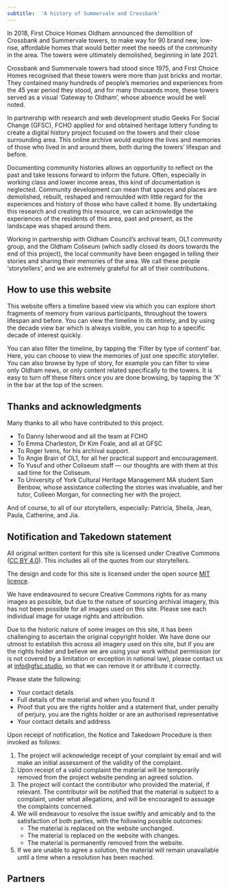 ```yaml
---
subtitle:  'A history of Summervale and Crossbank'
---
```


In 2018, First Choice Homes Oldham announced the demolition of Crossbank and Summervale towers, to make way for 90 brand new, low-rise, affordable homes that would better meet the needs of the community in the area. The towers were ultimately demolished, beginning in late 2021.

Crossbank and Summervale towers had stood since 1975, and First Choice Homes recognised that these towers were more than just bricks and mortar. They contained many hundreds of people’s memories and experiences from the 45 year period they stood, and for many thousands more, these towers served as a visual ‘Gateway to Oldham’, whose absence would be well noted.

In partnership with research and web development studio Geeks For Social Change (GFSC), FCHO applied for and obtained heritage lottery funding to create a digital history project focused on the towers and their close surrounding area. This online archive would explore the lives and memories of those who lived in and around them, both during the towers’ lifespan and before.

Documenting community histories allows an opportunity to reflect on the past and take lessons forward to inform the future. Often, especially in working class and lower income areas, this kind of documentation is neglected. Community development can mean that spaces and places are demolished, rebuilt, reshaped and remoulded with little regard for the experiences and history of those who have called it home. By undertaking this research and creating this resource, we can acknowledge the experiences of the residents of this area, past and present, as the landscape was shaped around them.

Working in partnership with Oldham Council’s archival team, OL1 community group, and the Oldham Coliseum (which sadly closed its doors towards the end of this project), the local community have been engaged in telling their stories and sharing their memories of the area. We call these people ‘storytellers’, and we are extremely grateful for all of their contributions.

## How to use this website 

This website offers a timeline based view via which you can explore short fragments of memory from various participants, throughout the towers lifespan and before. You can view the timeline in its entirety, and by using the decade view bar which is always visible, you can hop to a specific decade of interest quickly.

You can also filter the timeline, by tapping the ‘Filter by type of content’ bar. Here, you can choose to view the memories of just one specific storyteller. You can also browse by type of story, for example you can filter to view only Oldham news, or only content related specifically to the towers. It is easy to turn off these filters once you are done browsing, by tapping the ‘X’ in the bar at the top of the screen.

## Thanks and acknowledgments 

Many thanks to all who have contributed to this project. 

- To Danny Isherwood and all the team at FCHO
- To Emma Charleston, Dr Kim Foale, and all at GFSC
- To Roger Ivens, for his archival support.
- To Angie Brain of OL1, for all her practical support and encouragement.
- To Yusuf and other Coliseum staff — our thoughts are with them at this sad time for the Coliseum. 
- To University of York Cultural Heritage Management MA student Sam Benbow, whose assistance collecting the stories was invaluable, and her tutor, Colleen Morgan, for connecting her with the project.
 
And of course, to all of our storytellers, especially: Patricia, Sheila, Jean, Paula, Catherine, and Jia.

## Notification and Takedown statement 

All original written content for this site is licensed under Creative Commons ([CC BY 4.0](https://creativecommons.org/licenses/by/4.0/)). This includes all of the quotes from our storytellers. 

The design and code for this site is licensed under the open source [MIT licence](https://opensource.org/license/mit/).

We have endeavoured to secure Creative Commons rights for as many images as possible, but due to the nature of sourcing archival imagery, this has not been possible for all images used on this site. Please see each individual image for usage rights and attribution.

Due to the historic nature of some images on this site, it has been challenging to ascertain the original copyright holder. We have done our utmost to establish this across all imagery used on this site, but if you are the rights holder and believe we are using your work without permission (or is not covered by a limitation or exception in national law), please contact us at info@gfsc.studio, so that we can remove it or attribute it correctly. 

Please state the following: 

- Your contact details
- Full details of the material and when you found it
- Proof that you are the rights holder and a statement that, under penalty of
perjury, you are the rights holder or are an authorised representative
- Your contact details and address

Upon receipt of notification, the Notice and Takedown Procedure is then invoked as follows:

1. The project will acknowledge receipt of your complaint by email and will make an initial assessment of the validity of the complaint.
2. Upon receipt of a valid complaint the material will be temporarily removed from the project website pending an agreed solution.
3. The project will contact the contributor who provided the material, if relevant. The contributor will be notified that the material is subject to a complaint, under what allegations, and will be encouraged to assuage the complaints concerned.
4. We will endeavour to resolve the issue swiftly and amicably and to the satisfaction of both parties, with the following possible outcomes:
    - The material is replaced on the website unchanged.
    - The material is replaced on the website with changes.
    - The material is permanently removed from the website.
5. If we are unable to agree a solution, the material will remain unavailable until a time when a resolution has been reached.

## Partners

